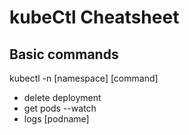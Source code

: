 # kubeCtl Cheatsheet

## Basic commands

kubectl -n [namespace] [command]

* delete deployment
* get pods --watch
* logs [podname]
